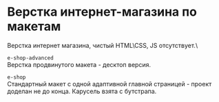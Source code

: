 # Верстка интернет-магазина по макетам

Верстка интернет магазина, чистый HTML\CSS, JS отсутствует.\

`e-shop-advanced`\
Верстка продвинутого макета - десктоп версия. 

`e-shop`\
Стандартный макет с одной адаптивной главной страницей - проект доделан не до конца. Карусель взята с бутстрапа.
